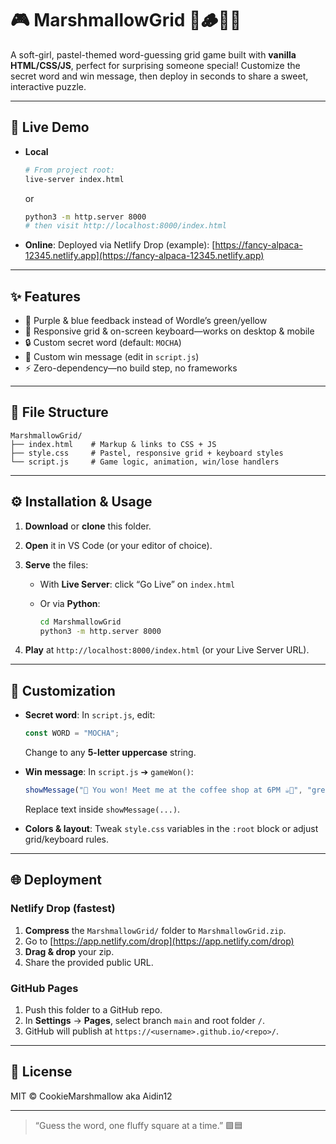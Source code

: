 # 🎮 MarshmallowGrid 🍡🪵🔥🤍

A soft-girl, pastel-themed word-guessing grid game built with **vanilla HTML/CSS/JS**, perfect for surprising someone special! Customize the secret word and win message, then deploy in seconds to share a sweet, interactive puzzle.

---

## 🚀 Live Demo

* **Local**

  ```bash
  # From project root:
  live-server index.html
  ```

  or

  ```bash
  python3 -m http.server 8000
  # then visit http://localhost:8000/index.html
  ```

* **Online**: Deployed via Netlify Drop (example):
  [https://fancy-alpaca-12345.netlify.app](https://fancy-alpaca-12345.netlify.app)

---

## ✨ Features

* 💜 Purple & blue feedback instead of Wordle’s green/yellow
* 📱 Responsive grid & on-screen keyboard—works on desktop & mobile
* 🔒 Custom secret word (default: `MOCHA`)
* 💌 Custom win message (edit in `script.js`)
* ⚡ Zero-dependency—no build step, no frameworks

---

## 📁 File Structure

```
MarshmallowGrid/
├── index.html    # Markup & links to CSS + JS
├── style.css     # Pastel, responsive grid + keyboard styles
└── script.js     # Game logic, animation, win/lose handlers
```

---

## ⚙️ Installation & Usage

1. **Download** or **clone** this folder.
2. **Open** it in VS Code (or your editor of choice).
3. **Serve** the files:

   * With **Live Server**: click “Go Live” on `index.html`
   * Or via **Python**:

     ```bash
     cd MarshmallowGrid
     python3 -m http.server 8000
     ```
4. **Play** at `http://localhost:8000/index.html` (or your Live Server URL).

---

## 🎨 Customization

* **Secret word**: In `script.js`, edit:

  ```js
  const WORD = "MOCHA";
  ```

  Change to any **5-letter uppercase** string.

* **Win message**: In `script.js` ➔ `gameWon()`:

  ```js
  showMessage("🎉 You won! Meet me at the coffee shop at 6PM ☕💜", "green");
  ```

  Replace text inside `showMessage(...)`.

* **Colors & layout**: Tweak `style.css` variables in the `:root` block or adjust grid/keyboard rules.

---

## 🌐 Deployment

### Netlify Drop (fastest)

1. **Compress** the `MarshmallowGrid/` folder to `MarshmallowGrid.zip`.
2. Go to [https://app.netlify.com/drop](https://app.netlify.com/drop)
3. **Drag & drop** your zip.
4. Share the provided public URL.

### GitHub Pages

1. Push this folder to a GitHub repo.
2. In **Settings** → **Pages**, select branch `main` and root folder `/`.
3. GitHub will publish at `https://<username>.github.io/<repo>/`.

---

## 📜 License

MIT © CookieMarshmallow aka Aidin12

---

> “Guess the word, one fluffy square at a time.” 🟪🟦
